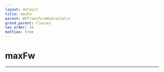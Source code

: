 ```yaml
---
layout: default
title: maxFw
parent: WVTransformHydrostatic
grand_parent: Classes
nav_order: 34
mathjax: true
---
```


#  maxFw




---

